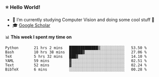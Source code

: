 ### ⭐️ Hello World!

<!--
**hologerry/hologerry** is a ✨ _special_ ✨ repository because its `README.md` (this file) appears on your GitHub profile.

Here are some ideas to get you started:

- 🔭 I’m currently working and studying on Computer Vision
- 🌱 I’m currently learning at Peking University
- 💬 Ask me about 
- 📫 How to reach me: E-mail
- 😄 Pronouns: he/his
- ⚡ Fun fact: Music is the Power
-->


- 🔭 I’m currently studying Computer Vision and doing some cool stuff 🤖
- 🎓 [Google Scholar](https://scholar.google.com/citations?user=3ykqW9wAAAAJ&hl=en)


📊 **This week I spent my time on**

<!--START_SECTION:waka-->

```text
Python       21 hrs 2 mins   █████████████▒░░░░░░░░░░░   53.50 %
Bash         10 hrs 38 mins  ██████▓░░░░░░░░░░░░░░░░░░   27.06 %
TeX          5 hrs 32 mins   ███▓░░░░░░░░░░░░░░░░░░░░░   14.10 %
YAML         59 mins         ▓░░░░░░░░░░░░░░░░░░░░░░░░   02.51 %
Text         52 mins         ▓░░░░░░░░░░░░░░░░░░░░░░░░   02.24 %
BibTeX       6 mins          ░░░░░░░░░░░░░░░░░░░░░░░░░   00.28 %
```

<!--END_SECTION:waka-->
